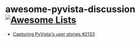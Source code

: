 # awesome-pyvista-discussion [![Awesome Lists](https://srv-cdn.himpfen.io/badges/awesome-lists/awesomelists-flat.svg)](https://github.com/brandonhimpfen/awesome)
- [Capturing PyVista's user stories #2133](https://github.com/pyvista/pyvista/discussions/2133)
